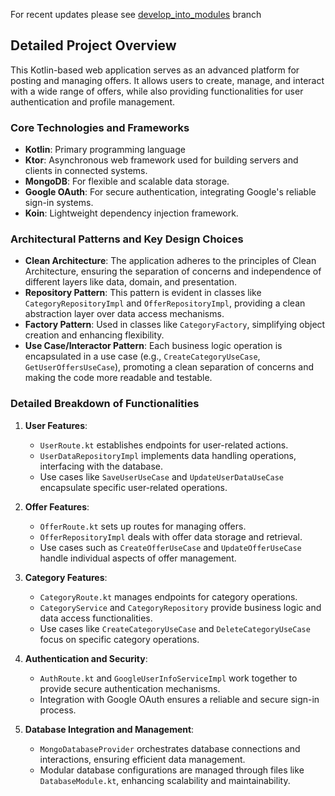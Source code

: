 
For recent updates please see [develop_into_modules](https://github.com/Lycan7hropus/FreshNearMe/tree/develop_refactor_into_modules) branch



## Detailed Project Overview

This Kotlin-based web application serves as an advanced platform for posting and managing offers. It allows users to create, manage, and interact with a wide range of offers, while also providing functionalities for user authentication and profile management.

### Core Technologies and Frameworks

- **Kotlin**: Primary programming language
- **Ktor**: Asynchronous web framework used for building servers and clients in connected systems.
- **MongoDB**: For flexible and scalable data storage.
- **Google OAuth**: For secure authentication, integrating Google's reliable sign-in systems.
- **Koin**: Lightweight dependency injection framework.

### Architectural Patterns and Key Design Choices

- **Clean Architecture**: The application adheres to the principles of Clean Architecture, ensuring the separation of concerns and independence of different layers like data, domain, and presentation.
- **Repository Pattern**: This pattern is evident in classes like `CategoryRepositoryImpl` and `OfferRepositoryImpl`, providing a clean abstraction layer over data access mechanisms.
- **Factory Pattern**: Used in classes like `CategoryFactory`, simplifying object creation and enhancing flexibility.
- **Use Case/Interactor Pattern**: Each business logic operation is encapsulated in a use case (e.g., `CreateCategoryUseCase`, `GetUserOffersUseCase`), promoting a clean separation of concerns and making the code more readable and testable.

### Detailed Breakdown of Functionalities

1. **User Features**:
    - `UserRoute.kt` establishes endpoints for user-related actions.
    - `UserDataRepositoryImpl` implements data handling operations, interfacing with the database.
    - Use cases like `SaveUserUseCase` and `UpdateUserDataUseCase` encapsulate specific user-related operations.

2. **Offer Features**:
    - `OfferRoute.kt` sets up routes for managing offers.
    - `OfferRepositoryImpl` deals with offer data storage and retrieval.
    - Use cases such as `CreateOfferUseCase` and `UpdateOfferUseCase` handle individual aspects of offer management.

3. **Category Features**:
    - `CategoryRoute.kt` manages endpoints for category operations.
    - `CategoryService` and `CategoryRepository` provide business logic and data access functionalities.
    - Use cases like `CreateCategoryUseCase` and `DeleteCategoryUseCase` focus on specific category operations.

4. **Authentication and Security**:
    - `AuthRoute.kt` and `GoogleUserInfoServiceImpl` work together to provide secure authentication mechanisms.
    - Integration with Google OAuth ensures a reliable and secure sign-in process.

5. **Database Integration and Management**:
    - `MongoDatabaseProvider` orchestrates database connections and interactions, ensuring efficient data management.
    - Modular database configurations are managed through files like `DatabaseModule.kt`, enhancing scalability and maintainability.

